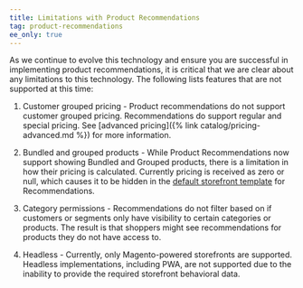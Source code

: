 ```yaml
---
title: Limitations with Product Recommendations
tag: product-recommendations
ee_only: true
---
```


As we continue to evolve this technology and ensure you are successful in implementing product recommendations, it is critical that we are clear about any limitations to this technology. The following lists features that are not supported at this time:

1. Customer grouped pricing - Product recommendations do not support customer grouped pricing. Recommendations do support regular and special pricing. See [advanced pricing]({% link catalog/pricing-advanced.md %}) for more information.

1. Bundled and grouped products - While Product Recommendations now support showing Bundled and Grouped products, there is a limitation in how their pricing is calculated. Currently pricing is received as zero or null, which causes it to be hidden in the [default storefront template](https://github.com/magento-commerce/magento-product-recommendations) for Recommendations. 

1. Category permissions - Recommendations do not filter based on if customers or segments only have visibility to certain categories or products. The result is that shoppers might see recommendations for products they do not have access to.

1. Headless - Currently, only Magento-powered storefronts are supported. Headless implementations, including PWA, are not supported due to the inability to provide the required storefront behavioral data.

